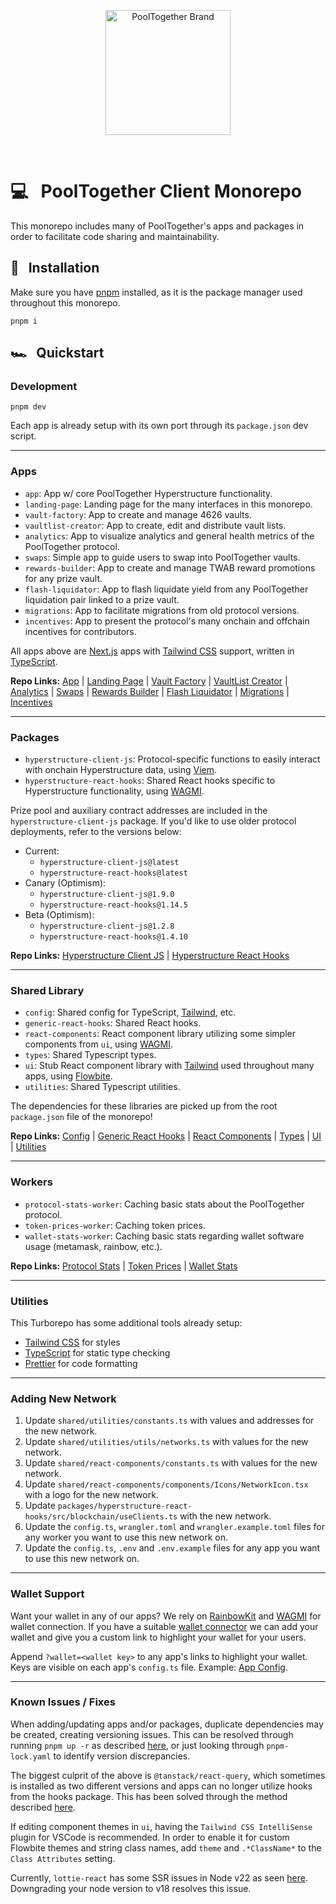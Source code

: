 <p align="center">
  <a href="https://github.com/pooltogether/pooltogether--brand-assets">
    <img src="https://github.com/pooltogether/pooltogether--brand-assets/blob/977e03604c49c63314450b5d432fe57d34747c66/logo/pooltogether-logo--purple-gradient.png?raw=true" alt="PoolTogether Brand" style="max-width:100%;" width="200">
  </a>
</p>

<br />

# 💻 &nbsp; PoolTogether Client Monorepo

This monorepo includes many of PoolTogether's apps and packages in order to facilitate code sharing and maintainability.

## 💾 &nbsp; Installation

Make sure you have [pnpm](https://pnpm.io/) installed, as it is the package manager used throughout this monorepo.

`pnpm i`

## 🏎️ &nbsp; Quickstart

### Development

`pnpm dev`

Each app is already setup with its own port through its `package.json` dev script.

---

### Apps

- `app`: App w/ core PoolTogether Hyperstructure functionality.
- `landing-page`: Landing page for the many interfaces in this monorepo.
- `vault-factory`: App to create and manage 4626 vaults.
- `vaultlist-creator`: App to create, edit and distribute vault lists.
- `analytics`: App to visualize analytics and general health metrics of the PoolTogether protocol.
- `swaps`: Simple app to guide users to swap into PoolTogether vaults.
- `rewards-builder`: App to create and manage TWAB reward promotions for any prize vault.
- `flash-liquidator`: App to flash liquidate yield from any PoolTogether liquidation pair linked to a prize vault.
- `migrations`: App to facilitate migrations from old protocol versions.
- `incentives`: App to present the protocol's many onchain and offchain incentives for contributors.

All apps above are [Next.js](https://nextjs.org/) apps with [Tailwind CSS](https://tailwindcss.com/) support, written in [TypeScript](https://www.typescriptlang.org/).

**Repo Links:** [App](https://github.com/GenerationSoftware/pooltogether-client-monorepo/tree/main/apps/app) | [Landing Page](https://github.com/GenerationSoftware/pooltogether-client-monorepo/tree/main/apps/landing-page) | [Vault Factory](https://github.com/GenerationSoftware/pooltogether-client-monorepo/tree/main/apps/vault-factory) | [VaultList Creator](https://github.com/GenerationSoftware/pooltogether-client-monorepo/tree/main/apps/vaultlist-creator) | [Analytics](https://github.com/GenerationSoftware/pooltogether-client-monorepo/tree/main/apps/analytics) | [Swaps](https://github.com/GenerationSoftware/pooltogether-client-monorepo/tree/main/apps/swaps) | [Rewards Builder](https://github.com/GenerationSoftware/pooltogether-client-monorepo/tree/main/apps/rewards-builder) | [Flash Liquidator](https://github.com/GenerationSoftware/pooltogether-client-monorepo/tree/main/apps/flash-liquidator) | [Migrations](https://github.com/GenerationSoftware/pooltogether-client-monorepo/tree/main/apps/migrations) | [Incentives](https://github.com/GenerationSoftware/pooltogether-client-monorepo/tree/main/apps/incentives)

---

### Packages

- `hyperstructure-client-js`: Protocol-specific functions to easily interact with onchain Hyperstructure data, using [Viem](https://viem.sh/).
- `hyperstructure-react-hooks`: Shared React hooks specific to Hyperstructure functionality, using [WAGMI](https://wagmi.sh/).

Prize pool and auxiliary contract addresses are included in the `hyperstructure-client-js` package. If you'd like to use older protocol deployments, refer to the versions below:

- Current:
  - `hyperstructure-client-js@latest`
  - `hyperstructure-react-hooks@latest`
- Canary (Optimism):
  - `hyperstructure-client-js@1.9.0`
  - `hyperstructure-react-hooks@1.14.5`
- Beta (Optimism):
  - `hyperstructure-client-js@1.2.8`
  - `hyperstructure-react-hooks@1.4.10`

**Repo Links:** [Hyperstructure Client JS](https://github.com/GenerationSoftware/pooltogether-client-monorepo/tree/main/packages/hyperstructure-client-js) | [Hyperstructure React Hooks](https://github.com/GenerationSoftware/pooltogether-client-monorepo/tree/main/packages/hyperstructure-react-hooks)

---

### Shared Library

- `config`: Shared config for TypeScript, [Tailwind](https://tailwindcss.com/), etc.
- `generic-react-hooks`: Shared React hooks.
- `react-components`: React component library utilizing some simpler components from `ui`, using [WAGMI](https://wagmi.sh/).
- `types`: Shared Typescript types.
- `ui`: Stub React component library with [Tailwind](https://tailwindcss.com/) used throughout many apps, using [Flowbite](https://flowbite-react.com/).
- `utilities`: Shared Typescript utilities.

The dependencies for these libraries are picked up from the root `package.json` file of the monorepo!

**Repo Links:** [Config](https://github.com/GenerationSoftware/pooltogether-client-monorepo/tree/main/shared/config) | [Generic React Hooks](https://github.com/GenerationSoftware/pooltogether-client-monorepo/tree/main/shared/generic-react-hooks) | [React Components](https://github.com/GenerationSoftware/pooltogether-client-monorepo/tree/main/shared/react-components) | [Types](https://github.com/GenerationSoftware/pooltogether-client-monorepo/tree/main/shared/types) | [UI](https://github.com/GenerationSoftware/pooltogether-client-monorepo/tree/main/shared/ui) | [Utilities](https://github.com/GenerationSoftware/pooltogether-client-monorepo/tree/main/shared/utilities)

---

### Workers

- `protocol-stats-worker`: Caching basic stats about the PoolTogether protocol.
- `token-prices-worker`: Caching token prices.
- `wallet-stats-worker`: Caching basic stats regarding wallet software usage (metamask, rainbow, etc.).

**Repo Links:** [Protocol Stats](https://github.com/GenerationSoftware/pooltogether-client-monorepo/tree/main/workers/protocol-stats-worker) | [Token Prices](https://github.com/GenerationSoftware/pooltogether-client-monorepo/tree/main/workers/token-prices-worker) | [Wallet Stats](https://github.com/GenerationSoftware/pooltogether-client-monorepo/tree/main/workers/wallet-stats-worker)

---

### Utilities

This Turborepo has some additional tools already setup:

- [Tailwind CSS](https://tailwindcss.com/) for styles
- [TypeScript](https://www.typescriptlang.org/) for static type checking
- [Prettier](https://prettier.io) for code formatting

---

### Adding New Network

1. Update `shared/utilities/constants.ts` with values and addresses for the new network.
2. Update `shared/utilities/utils/networks.ts` with values for the new network.
3. Update `shared/react-components/constants.ts` with values for the new network.
4. Update `shared/react-components/components/Icons/NetworkIcon.tsx` with a logo for the new network.
5. Update `packages/hyperstructure-react-hooks/src/blockchain/useClients.ts` with the new network.
6. Update the `config.ts`, `wrangler.toml` and `wrangler.example.toml` files for any worker you want to use this new network on.
7. Update the `config.ts`, `.env` and `.env.example` files for any app you want to use this new network on.

---

### Wallet Support

Want your wallet in any of our apps? We rely on [RainbowKit](https://www.rainbowkit.com/) and [WAGMI](https://wagmi.sh) for wallet connection. If you have a suitable [wallet connector](https://github.com/rainbow-me/rainbowkit/tree/main/packages/rainbowkit/src/wallets/walletConnectors) we can add your wallet and give you a custom link to highlight your wallet for your users.

Append `?wallet=<wallet key>` to any app's links to highlight your wallet. Keys are visible on each app's `config.ts` file. Example: [App Config](https://github.com/GenerationSoftware/pooltogether-client-monorepo/blob/main/apps/app/src/constants/config.ts).

---

### Known Issues / Fixes

When adding/updating apps and/or packages, duplicate dependencies may be created, creating versioning issues. This can be resolved through running `pnpm up -r` as described [here](https://github.com/pnpm/pnpm/issues/2443), or just looking through `pnpm-lock.yaml` to identify version discrepancies.

The biggest culprit of the above is `@tanstack/react-query`, which sometimes is installed as two different versions and apps can no longer utilize hooks from the hooks package. This has been solved through the method described [here](https://github.com/TanStack/query/issues/3595#issuecomment-1248074333).

If editing component themes in `ui`, having the `Tailwind CSS IntelliSense` plugin for VSCode is recommended. In order to enable it for custom Flowbite themes and string class names, add `theme` and `.*ClassName*` to the `Class Attributes` setting.

Currently, `lottie-react` has some SSR issues in Node v22 as seen [here](https://github.com/Gamote/lottie-react/issues/101). Downgrading your node version to v18 resolves this issue.
